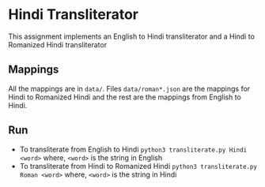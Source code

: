 # Hindi Transliterator
This assignment implements an English to Hindi transliterator and a
Hindi to Romanized Hindi transliterator
## Mappings
All the mappings are in `data/`. Files `data/roman*.json` are the mappings
for Hindi to Romanized Hindi and the rest are the mappings from English to Hindi.
## Run
- To transliterate from English to Hindi
  `python3 transliterate.py Hindi <word>`
  where, `<word>` is the string in English
- To transliterate from Hindi to Romanized Hindi
  `python3 transliterate.py Roman <word>`
  where, `<word>` is the string in Hindi
